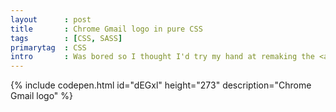 ```yaml
---
layout      : post
title       : Chrome Gmail logo in pure CSS
tags        : [CSS, SASS]
primarytag  : CSS
intro       : Was bored so I thought I'd try my hand at remaking the <a href="http://codepen.io/Tyriar/pen/dEGxl">Chrome Gmail logo in pure CSS</a>. It uses CSS3 border-radius and rotation transform. Turned out pretty well, I've tested it to work in Firefox, Chrome and IE9.
---
```


{% include codepen.html id="dEGxl" height="273" description="Chrome Gmail logo" %}
